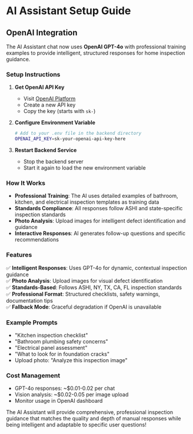 # AI Assistant Setup Guide

## OpenAI Integration

The AI Assistant chat now uses **OpenAI GPT-4o** with professional training examples to provide intelligent, structured responses for home inspection guidance.

### Setup Instructions

1. **Get OpenAI API Key**
   - Visit [OpenAI Platform](https://platform.openai.com/api-keys)
   - Create a new API key
   - Copy the key (starts with `sk-`)

2. **Configure Environment Variable**
   ```bash
   # Add to your .env file in the backend directory
   OPENAI_API_KEY=sk-your-openai-api-key-here
   ```

3. **Restart Backend Service**
   - Stop the backend server
   - Start it again to load the new environment variable

### How It Works

- **Professional Training**: The AI uses detailed examples of bathroom, kitchen, and electrical inspection templates as training data
- **Standards Compliance**: All responses follow ASHI and state-specific inspection standards
- **Photo Analysis**: Upload images for intelligent defect identification and guidance
- **Interactive Responses**: AI generates follow-up questions and specific recommendations

### Features

✅ **Intelligent Responses**: Uses GPT-4o for dynamic, contextual inspection guidance  
✅ **Photo Analysis**: Upload images for visual defect identification  
✅ **Standards-Based**: Follows ASHI, NY, TX, CA, FL inspection standards  
✅ **Professional Format**: Structured checklists, safety warnings, documentation tips  
✅ **Fallback Mode**: Graceful degradation if OpenAI is unavailable  

### Example Prompts

- "Kitchen inspection checklist"
- "Bathroom plumbing safety concerns"  
- "Electrical panel assessment"
- "What to look for in foundation cracks"
- Upload photo: "Analyze this inspection image"

### Cost Management

- GPT-4o responses: ~$0.01-0.02 per chat
- Vision analysis: ~$0.02-0.05 per image upload
- Monitor usage in OpenAI dashboard

The AI Assistant will provide comprehensive, professional inspection guidance that matches the quality and depth of manual responses while being intelligent and adaptable to specific user questions!
